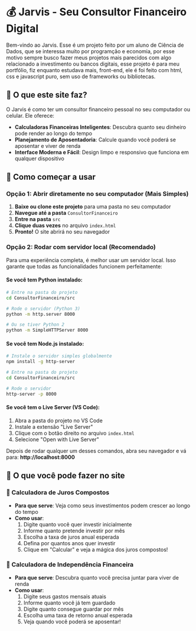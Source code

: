 # 💰 Jarvis - Seu Consultor Financeiro Digital

Bem-vindo ao Jarvis. Esse é um projeto feito por um aluno de Ciência de Dados, que se interessa muito por programção e economia, por esse motivo sempre busco fazer meus projetos mais parecidos com algo relacionado a investimento ou bancos digitais, esse projeto é para meu portfólio, fiz enquanto estudava mais, front-end, ele é foi feito com html, css e javascript puro, sem uso de frameworks ou bibliotecas.

## 🎯 O que este site faz?

O Jarvis é como ter um consultor financeiro pessoal no seu computador ou celular. Ele oferece:

- **Calculadoras Financeiras Inteligentes**: Descubra quanto seu dinheiro pode render ao longo do tempo
- **Planejamento de Aposentadoria**: Calcule quando você poderá se aposentar e viver de renda
- **Interface Moderna e Fácil**: Design limpo e responsivo que funciona em qualquer dispositivo

## 🚀 Como começar a usar

### Opção 1: Abrir diretamente no seu computador (Mais Simples)

1. **Baixe ou clone este projeto** para uma pasta no seu computador
2. **Navegue até a pasta** `ConsultorFinanceiro`
3. **Entre na pasta** `src`
4. **Clique duas vezes** no arquivo `index.html`
5. **Pronto!** O site abrirá no seu navegador

### Opção 2: Rodar com servidor local (Recomendado)

Para uma experiência completa, é melhor usar um servidor local. Isso garante que todas as funcionalidades funcionem perfeitamente:

#### Se você tem Python instalado:
```bash
# Entre na pasta do projeto
cd ConsultorFinanceiro/src

# Rode o servidor (Python 3)
python -m http.server 8000

# Ou se tiver Python 2
python -m SimpleHTTPServer 8000
```

#### Se você tem Node.js instalado:
```bash
# Instale o servidor simples globalmente
npm install -g http-server

# Entre na pasta do projeto
cd ConsultorFinanceiro/src

# Rode o servidor
http-server -p 8000
```

#### Se você tem o Live Server (VS Code):
1. Abra a pasta do projeto no VS Code
2. Instale a extensão "Live Server"
3. Clique com o botão direito no arquivo `index.html`
4. Selecione "Open with Live Server"

Depois de rodar qualquer um desses comandos, abra seu navegador e vá para:
**http://localhost:8000**

## 📱 O que você pode fazer no site

### 🧮 Calculadora de Juros Compostos
- **Para que serve**: Veja como seus investimentos podem crescer ao longo do tempo
- **Como usar**:
  1. Digite quanto você quer investir inicialmente
  2. Informe quanto pretende investir por mês
  3. Escolha a taxa de juros anual esperada
  4. Defina por quantos anos quer investir
  5. Clique em "Calcular" e veja a mágica dos juros compostos!

### 💎 Calculadora de Independência Financeira
- **Para que serve**: Descubra quanto você precisa juntar para viver de renda
- **Como usar**:
  1. Digite seus gastos mensais atuais
  2. Informe quanto você já tem guardado
  3. Digite quanto consegue guardar por mês
  4. Escolha uma taxa de retorno anual esperada
  5. Veja quando você poderá se aposentar!